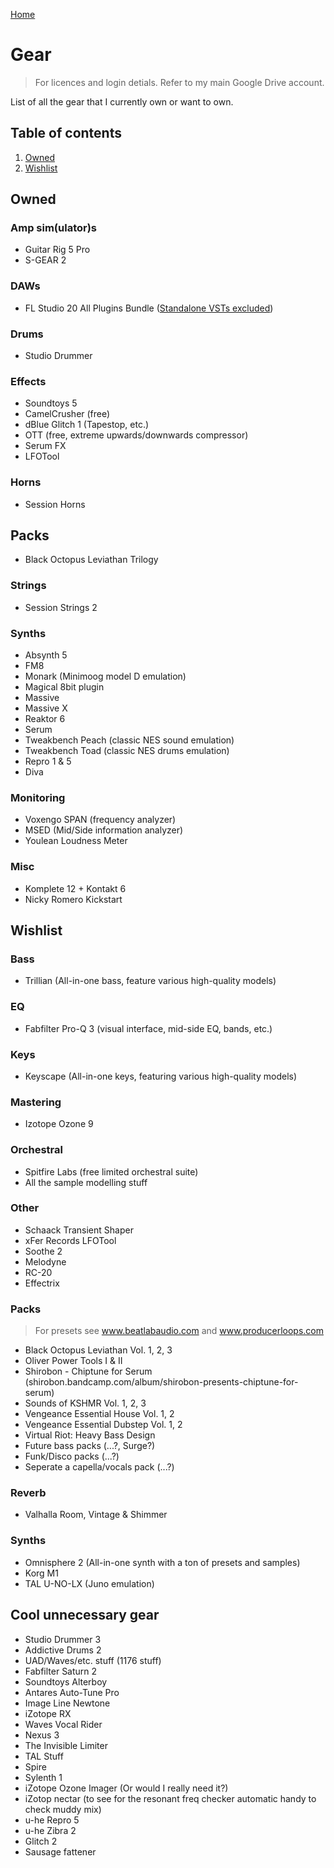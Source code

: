 [Home](index.md)

# Gear
> For licences and login detials. Refer to my main Google Drive account.

List of all the gear that I currently own or want to own.

## Table of contents
1. [Owned](#owned)
2. [Wishlist](#wishlist)

## Owned
### Amp sim(ulator)s
- Guitar Rig  5 Pro
- S-GEAR 2

### DAWs
- FL Studio 20 All Plugins Bundle ([Standalone VSTs excluded](https://old.reddit.com/r/FL_Studio/comments/jn7kil/all_plugins_edition_is_on_sale_399_until_30th/))

### Drums
- Studio Drummer

### Effects
- Soundtoys 5
- CamelCrusher (free)
- dBlue Glitch 1 (Tapestop, etc.)
- OTT (free, extreme upwards/downwards compressor)
- Serum FX
- LFOTool

### Horns
- Session Horns

## Packs
- Black Octopus Leviathan Trilogy

### Strings
- Session Strings 2

### Synths
- Absynth 5
- FM8
- Monark (Minimoog model D emulation)
- Magical 8bit plugin
- Massive
- Massive X
- Reaktor 6
- Serum
- Tweakbench Peach (classic NES sound emulation)
- Tweakbench Toad (classic NES drums emulation)
- Repro 1 & 5
- Diva

### Monitoring
- Voxengo SPAN (frequency analyzer)
- MSED (Mid/Side information analyzer)
- Youlean Loudness Meter

### Misc
- Komplete 12 + Kontakt 6
- Nicky Romero Kickstart

## Wishlist
### Bass
- Trillian (All-in-one bass, feature various high-quality models)

### EQ
- Fabfilter Pro-Q 3 (visual interface, mid-side EQ, bands, etc.)

### Keys
- Keyscape (All-in-one keys, featuring various high-quality models)

### Mastering
- Izotope Ozone 9

### Orchestral
- Spitfire Labs (free limited orchestral suite)
- All the sample modelling stuff

### Other
- Schaack Transient Shaper
- xFer Records LFOTool
- Soothe 2
- Melodyne
- RC-20
- Effectrix

### Packs
> For presets see www.beatlabaudio.com and www.producerloops.com

- Black Octopus Leviathan Vol. 1, 2, 3
- Oliver Power Tools I & II
- Shirobon - Chiptune for Serum (shirobon.bandcamp.com/album/shirobon-presents-chiptune-for-serum)
- Sounds of KSHMR Vol. 1, 2, 3
- Vengeance Essential House Vol. 1, 2
- Vengeance Essential Dubstep Vol. 1, 2
- Virtual Riot: Heavy Bass Design
- Future bass packs (...?, Surge?)
- Funk/Disco packs (...?)
- Seperate a capella/vocals pack (...?)

### Reverb
- Valhalla Room, Vintage & Shimmer

### Synths
- Omnisphere 2 (All-in-one synth with a ton of presets and samples)
- Korg M1
- TAL U-NO-LX (Juno emulation)

## Cool unnecessary gear
- Studio Drummer 3
- Addictive Drums 2
- UAD/Waves/etc. stuff (1176 stuff)
- Fabfilter Saturn 2
- Soundtoys Alterboy
- Antares Auto-Tune Pro
- Image Line Newtone
- iZotope RX
- Waves Vocal Rider
- Nexus 3
- The Invisible Limiter
- TAL Stuff
- Spire
- Sylenth 1
- iZotope Ozone Imager (Or would I really need it?)
- iZotop nectar (to see for the resonant freq checker automatic handy to check muddy mix)
- u-he Repro 5
- u-he Zibra 2
- Glitch 2
- Sausage fattener
